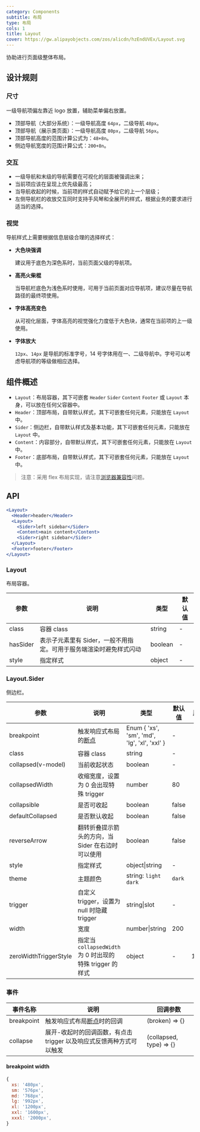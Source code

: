 ```yaml
---
category: Components
subtitle: 布局
type: 布局
cols: 1
title: Layout
cover: https://gw.alipayobjects.com/zos/alicdn/hzEndUVEx/Layout.svg
---
```


协助进行页面级整体布局。

## 设计规则

### 尺寸

一级导航项偏左靠近 logo 放置，辅助菜单偏右放置。

- 顶部导航（大部分系统）：一级导航高度 `64px`，二级导航 `48px`。
- 顶部导航（展示类页面）：一级导航高度 `80px`，二级导航 `56px`。
- 顶部导航高度的范围计算公式为：`48+8n`。
- 侧边导航宽度的范围计算公式：`200+8n`。

### 交互

- 一级导航和末级的导航需要在可视化的层面被强调出来；
- 当前项应该在呈现上优先级最高；
- 当导航收起的时候，当前项的样式自动赋予给它的上一个层级；
- 左侧导航栏的收放交互同时支持手风琴和全展开的样式，根据业务的要求进行适当的选择。

### 视觉

导航样式上需要根据信息层级合理的选择样式：

- **大色块强调**

  建议用于底色为深色系时，当前页面父级的导航项。

- **高亮火柴棍**

  当导航栏底色为浅色系时使用，可用于当前页面对应导航项，建议尽量在导航路径的最终项使用。

- **字体高亮变色**

  从可视化层面，字体高亮的视觉强化力度低于大色块，通常在当前项的上一级使用。

- **字体放大**

  `12px`、`14px` 是导航的标准字号，14 号字体用在一、二级导航中。字号可以考虑导航项的等级做相应选择。

## 组件概述

- `Layout`：布局容器，其下可嵌套 `Header` `Sider` `Content` `Footer` 或 `Layout` 本身，可以放在任何父容器中。
- `Header`：顶部布局，自带默认样式，其下可嵌套任何元素，只能放在 `Layout` 中。
- `Sider`：侧边栏，自带默认样式及基本功能，其下可嵌套任何元素，只能放在 `Layout` 中。
- `Content`：内容部分，自带默认样式，其下可嵌套任何元素，只能放在 `Layout` 中。
- `Footer`：底部布局，自带默认样式，其下可嵌套任何元素，只能放在 `Layout` 中。

> 注意：采用 flex 布局实现，请注意[浏览器兼容性](http://caniuse.com/#search=flex)问题。

## API

```jsx
<Layout>
  <Header>header</Header>
  <Layout>
    <Sider>left sidebar</Sider>
    <Content>main content</Content>
    <Sider>right sidebar</Sider>
  </Layout>
  <Footer>footer</Footer>
</Layout>
```

### Layout

布局容器。

| 参数     | 说明                                                               | 类型    | 默认值 |
| -------- | ------------------------------------------------------------------ | ------- | ------ |
| class    | 容器 class                                                         | string  | -      |
| hasSider | 表示子元素里有 Sider，一般不用指定。可用于服务端渲染时避免样式闪动 | boolean | -      |
| style    | 指定样式                                                           | object  | -      |

### Layout.Sider

侧边栏。

| 参数 | 说明 | 类型 | 默认值 | 版本 |
| --- | --- | --- | --- | --- |
| breakpoint | 触发响应式布局的[断点](/components/grid#API) | Enum { 'xs', 'sm', 'md', 'lg', 'xl', 'xxl' } | - |  |
| class | 容器 class | string | - |  |
| collapsed(v-model) | 当前收起状态 | boolean | - |  |
| collapsedWidth | 收缩宽度，设置为 0 会出现特殊 trigger | number | 80 |  |
| collapsible | 是否可收起 | boolean | false |  |
| defaultCollapsed | 是否默认收起 | boolean | false |  |
| reverseArrow | 翻转折叠提示箭头的方向，当 Sider 在右边时可以使用 | boolean | false |  |
| style | 指定样式 | object\|string | - |  |
| theme | 主题颜色 | string: `light` `dark` | `dark` |  |
| trigger | 自定义 trigger，设置为 null 时隐藏 trigger | string\|slot | - |  |
| width | 宽度 | number\|string | 200 |  |
| zeroWidthTriggerStyle | 指定当 `collapsedWidth` 为 0 时出现的特殊 trigger 的样式 | object | - | 1.5.0 |

### 事件

| 事件名称 | 说明 | 回调参数 |
| --- | --- | --- |
| breakpoint | 触发响应式布局[断点](/components/grid#api)时的回调 | (broken) => {} |
| collapse | 展开-收起时的回调函数，有点击 trigger 以及响应式反馈两种方式可以触发 | (collapsed, type) => {} |

#### breakpoint width

```js
{
  xs: '480px',
  sm: '576px',
  md: '768px',
  lg: '992px',
  xl: '1200px',
  xxl: '1600px',
  xxxl: '2000px',
}
```
